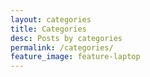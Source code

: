 ```yaml
---
layout: categories
title: Categories
desc: Posts by categories
permalink: /categories/
feature_image: feature-laptop
---
```

